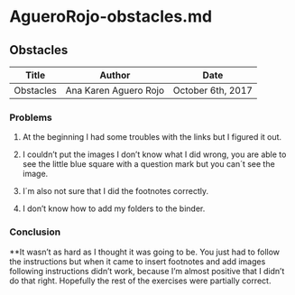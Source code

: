 # AgueroRojo-obstacles.md

## Obstacles 

Title|Author|Date 
-----|----|----
Obstacles|Ana Karen Aguero Rojo|October 6th, 2017

### Problems

1. At the beginning I had some troubles with the links but I figured it out.

2. I couldn’t put the images I don’t know what I did wrong, you are able to see the little blue square with a question mark but you can´t see the image. 

3. I´m also not sure that I did the footnotes correctly. 

4. I don’t know how to add my folders to the binder.


### Conclusion

**It wasn’t as hard as I thought it was going to be. You just had to follow the instructions but when it came to insert footnotes and add images following instructions didn’t work, because I’m almost positive that I didn’t do that right. Hopefully the rest of the exercises were partially correct. 
 

